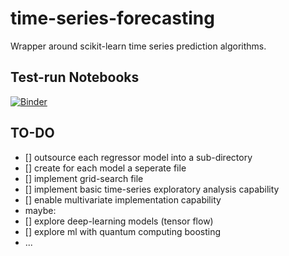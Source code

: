 # time-series-forecasting
Wrapper around scikit-learn time series prediction algorithms.



## Test-run Notebooks


[![Binder](https://mybinder.org/badge_logo.svg)](https://mybinder.org/v2/gh/maxmekiska/time-series-forecasting/main?labpath=sandbox.ipynb)


## TO-DO

- [] outsource each regressor model into a sub-directory
- [] create for each model a seperate file
- [] implement grid-search file
- [] implement basic time-series exploratory analysis capability
- [] enable multivariate implementation capability
- maybe:
- [] explore deep-learning models (tensor flow) 
- [] explore ml with quantum computing boosting
- ...
